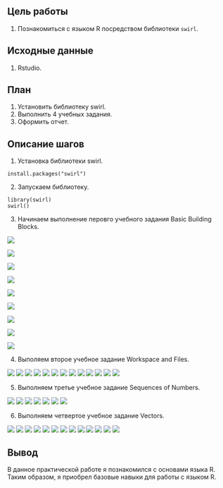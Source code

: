 ## Цель работы

1. Познакомиться с языком R посредством библиотеки `swirl`.

## Исходные данные

1. Rstudio.

## План

1. Установить библиотеку swirl.
2. Выполнить 4 учебных задания.
3. Оформить отчет.

## Описание шагов

1. Установка библиотеки swirl.
```
install.packages("swirl")
```
2. Запускаем библиотеку. 
```
library(swirl)
swirl()
```
3. Начинаем выполнение перовго учебного задания Basic Building Blocks.

![](pics/s1.png)

![](pics/s2.png)

![](pics/s3.png)

![](pics/s4.png)

![](pics/s5.png)

![](pics/s6.png)

![](pics/s7.png)

![](pics/s8.png)

![](pics/s9.png)

4. Выполяем второе учебное задание Workspace and Files.

![](pics/s10.png)
![](pics/s11.png)
![](pics/s12.png)
![](pics/s13.png)
![](pics/s14.png)
![](pics/s15.png)
![](pics/s16.png)
![](pics/s17.png)
![](pics/s18.png)
![](pics/s19.png)
![](pics/s20.png)
![](pics/s21.png)
![](pics/s22.png)

5. Выполняем третье учебное задание Sequences of Numbers.

![](pics/s23.png)
![](pics/s24.png)
![](pics/s25.png)
![](pics/s26.png)
![](pics/s27.png)
![](pics/s28.png)
![](pics/s29.png)

6. Выполняем четвертое учебное задание Vectors.

![](pics/s29.png)
![](pics/s30.png)
![](pics/s31.png)
![](pics/s32.png)
![](pics/s33.png)
![](pics/s34.png)
![](pics/s35.png)
![](pics/s36.png)
![](pics/s37.png)
![](pics/s38.png)
![](pics/s39.png)
![](pics/s40.png)
![](pics/s41.png)

## Вывод
В данное практической работе я познакомился с основами языка R. Таким образом, я приобрел базовые навыки для работы с языком R.